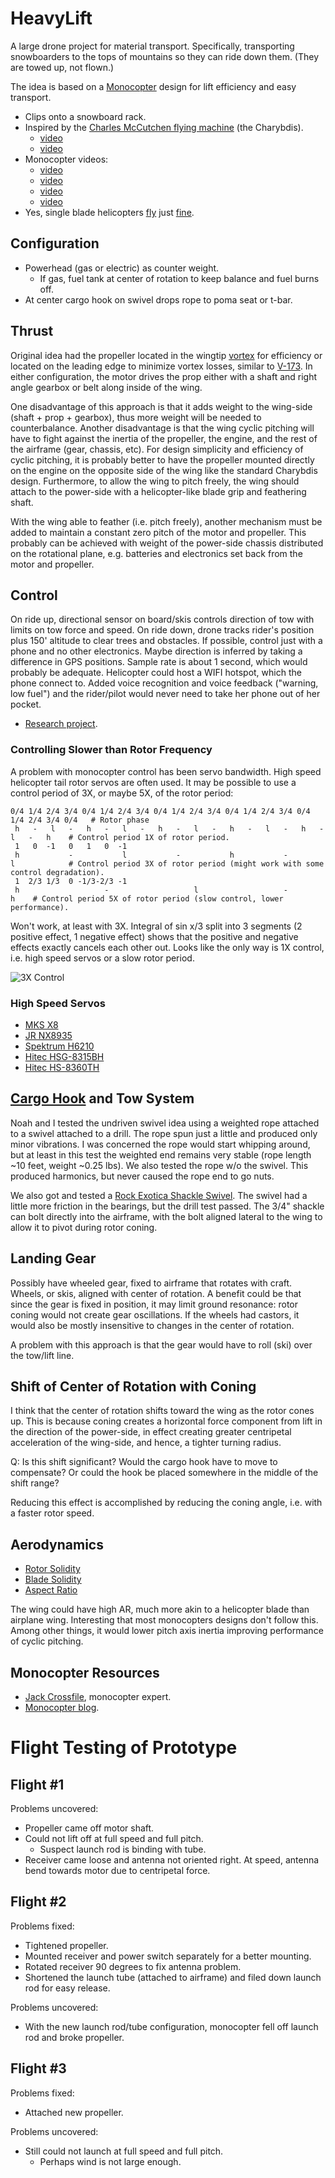 # HeavyLift

A large drone project for material transport.
Specifically, transporting snowboarders to the tops of mountains so they can ride down them.
(They are towed up, not flown.)

The idea is based on a [Monocopter](https://en.wikipedia.org/wiki/Monocopter) design for lift efficiency and easy transport.

- Clips onto a snowboard rack.
- Inspired by the [Charles McCutchen flying machine](http://www.airplanesandrockets.com/airplanes/charybdis-oct-1972-aam.htm) (the Charybdis).
    - [video](https://www.youtube.com/watch?v=IrK8k_OjIeA)
    - [video](https://www.youtube.com/watch?v=1oSck_XD0_M)
-  Monocopter videos:
    - [video](https://www.youtube.com/watch?v=u23Hqq8QbeE)
    - [video](https://www.youtube.com/watch?v=B4JKhi3khps)
    - [video](https://www.youtube.com/watch?v=Toa75LYNVxY)
    - [video](https://www.youtube.com/watch?v=I_6EjX8T9Ag)
- Yes, single blade helicopters [fly](https://www.youtube.com/watch?v=MH9N9comEy4) just [fine](https://www.youtube.com/watch?v=AD9juUWL5iU).

## Configuration

- Powerhead (gas or electric) as counter weight.
    - If gas, fuel tank at center of rotation to keep balance and fuel burns off.
- At center cargo hook on swivel drops rope to poma seat or t-bar.

## Thrust

Original idea had the propeller located in the wingtip 
[vortex](https://www.youtube.com/watch?v=lslarZiRJhg) for efficiency
or located on the leading edge to minimize vortex losses, similar to [V-173](https://en.wikipedia.org/wiki/Vought_V-173).
In either configuration, the motor drives the prop either with a shaft and right angle gearbox or belt along inside of the wing.

One disadvantage of this approach is that it adds weight to the wing-side (shaft + prop + gearbox), thus
more weight will be needed to counterbalance.
Another disadvantage is that the wing cyclic pitching will have to
fight against the inertia of the propeller, the engine, and the rest of the airframe (gear, chassis, etc).
For design simplicity and efficiency of cyclic pitching, it is probably better to have the propeller
mounted directly on the engine on the opposite side of the wing like the standard Charybdis design.
Furthermore, to allow the wing to pitch freely, the wing should attach to the power-side with
a helicopter-like blade grip and feathering shaft.

With the wing able to feather (i.e. pitch freely), another mechanism must be added to 
maintain a constant zero pitch of the motor and propeller.  This probably can be achieved
with weight of the power-side chassis distributed on the rotational plane, e.g. batteries
and electronics set back from the motor and propeller. 


## Control

On ride up, directional sensor on board/skis controls direction of tow
with limits on tow force and speed.
On ride down, drone tracks rider's position plus 150' altitude to clear trees and obstacles.
If possible, control just with a phone and no other electronics.
Maybe direction is inferred by taking a difference in GPS positions.
Sample rate is about 1 second, which would probably be adequate.
Helicopter could host a WIFI hotspot, which the phone connect to.
Added voice recognition and voice feedback ("warning, low fuel")
and the rider/pilot would never need to take her phone out of her pocket.

- [Research project](http://www.jamesphoughton.com/2012/07/26/monocopter-control.html).

### Controlling Slower than Rotor Frequency

A problem with monocopter control has been servo bandwidth.  High speed helicopter tail rotor servos are often used.
It may be possible to use a control period of 3X, or maybe 5X, of the rotor period:

    0/4 1/4 2/4 3/4 0/4 1/4 2/4 3/4 0/4 1/4 2/4 3/4 0/4 1/4 2/4 3/4 0/4 1/4 2/4 3/4 0/4   # Rotor phase
     h   -   l   -   h   -   l   -   h   -   l   -   h   -   l   -   h   -   l   -   h    # Control period 1X of rotor period.
     1   0  -1   0   1   0  -1
     h           -           l           -           h           -           l            # Control period 3X of rotor period (might work with some control degradation).
     1  2/3 1/3  0 -1/3-2/3 -1
     h                   -                   l                   -                   h    # Control period 5X of rotor period (slow control, lower performance).

Won't work, at least with 3X.  Integral of sin x/3 split into 3 segments (2 positive effect, 1 negative effect)
shows that the positive and negative effects exactly cancels each other out.
Looks like the only way is 1X control, i.e. high speed servos or a slow rotor period.

![3X Control](3X-control.png)

### High Speed Servos

- [MKS X8](http://www.mksservosusa.com/home.php?cat=24)
- [JR NX8935](http://www.jramericas.com/?cat=1569)
- [Spektrum H6210](https://www.spektrumrc.com/Products/Default.aspx?ProdID=SPMSH6210)
- [Hitec HSG-8315BH](http://hitecrcd.com/products/servos/ultra-premium-high-resolution-digital-servos/hsg-8315bh/product)
- [Hitec HS-8360TH](http://hitecrcd.com/products/servos/ultra-premium-high-resolution-digital-servos/hs-8360th-high-speed-ultra-response-servo/product)



## [Cargo Hook](https://en.wikipedia.org/wiki/Cargo_hook_%28helicopter%29) and Tow System

Noah and I tested the undriven swivel idea using a weighted rope attached to a swivel attached to a drill.
The rope spun just a little and produced only minor vibrations.
I was concerned the rope would start whipping around,
but at least in this test the weighted end remains very stable
(rope length ~10 feet, weight ~0.25 lbs).
We also tested the rope w/o the swivel.  This produced harmonics, but never
caused the rope end to go nuts.

We also got and tested a 
[Rock Exotica Shackle Swivel](http://www.rockexotica.com/product/swivels/shackle-swivel/).
The swivel had a little more friction in the bearings, but the drill test passed.
The 3/4" shackle can bolt directly into the airframe, with the bolt aligned
lateral to the wing to allow it to pivot during rotor coning.

## Landing Gear

Possibly have wheeled gear, fixed to airframe that rotates with craft.
Wheels, or skis, aligned with center of rotation.
A benefit could be that since the gear is fixed in position,
it may limit ground resonance: rotor coning would not create gear oscillations.
If the wheels had castors, it would also be mostly insensitive to changes
in the center of rotation.

A problem with this approach is that the gear would have to roll (ski)
over the tow/lift line.

## Shift of Center of Rotation with Coning

I think that the center of rotation shifts toward the wing
as the rotor cones up.  This is because coning creates a horizontal
force component from lift in the direction of the power-side,
in effect creating greater centripetal acceleration of the wing-side,
and hence, a tighter turning radius.

Q: Is this shift significant?  Would the cargo hook have to move to compensate?
Or could the hook be placed somewhere in the middle of the shift range?

Reducing this effect is accomplished by reducing the coning angle, i.e.
with a faster rotor speed.


## Aerodynamics

- [Rotor Solidity](http://www.rchelination.com/disk-loading-solidity-math-behind-feel/)
- [Blade Solidity](https://en.wikipedia.org/wiki/Blade_solidity)
- [Aspect Ratio](https://en.wikipedia.org/wiki/Aspect_ratio_%28aeronautics%29)

The wing could have high AR, much more akin to a helicopter blade than airplane wing.
Interesting that most monocopters designs don't follow this.
Among other things, it would lower pitch axis inertia improving performance of cyclic pitching.


## Monocopter Resources

- [Jack Crossfile](http://diydrones.com/profile/JackCrossfire), monocopter expert.
- [Monocopter blog](http://diydrones.com/profiles/blogs/diy-monocopters).


# Flight Testing of Prototype

## Flight #1

Problems uncovered:

- Propeller came off motor shaft.
- Could not lift off at full speed and full pitch.
    - Suspect launch rod is binding with tube.
- Receiver came loose and antenna not oriented right.  At speed, antenna bend towards motor due to centripetal force.

## Flight #2

Problems fixed:

- Tightened propeller.
- Mounted receiver and power switch separately for a better mounting.
- Rotated receiver 90 degrees to fix antenna problem.
- Shortened the launch tube (attached to airframe) and filed down launch rod for easy release.

Problems uncovered:

- With the new launch rod/tube configuration, monocopter fell off launch rod and broke propeller.

## Flight #3

Problems fixed:

- Attached new propeller.

Problems uncovered:

- Still could not launch at full speed and full pitch.
    - Perhaps wind is not large enough.



